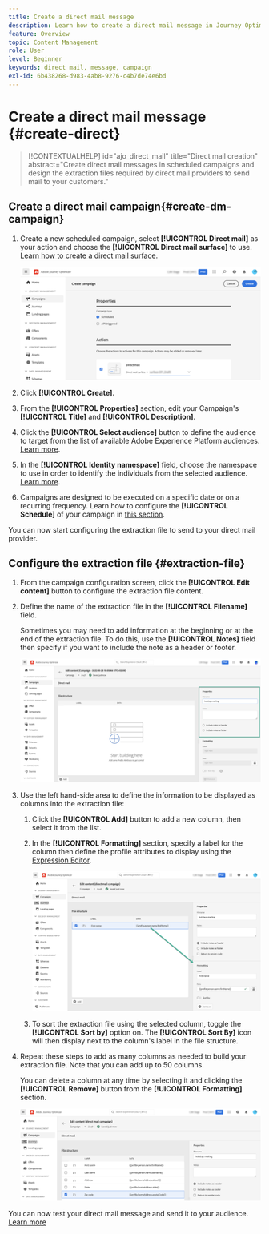 ```yaml
---
title: Create a direct mail message
description: Learn how to create a direct mail message in Journey Optimizer
feature: Overview
topic: Content Management
role: User
level: Beginner
keywords: direct mail, message, campaign
exl-id: 6b438268-d983-4ab8-9276-c4b7de74e6bd
---
```

# Create a direct mail message {#create-direct}

>[!CONTEXTUALHELP]
>id="ajo_direct_mail"
>title="Direct mail creation"
>abstract="Create direct mail messages in scheduled campaigns and design the extraction files required by direct mail providers to send mail to your customers."

## Create a direct mail campaign{#create-dm-campaign}

1. Create a new scheduled campaign, select **[!UICONTROL Direct mail]** as your action and choose the **[!UICONTROL Direct mail surface]** to use. [Learn how to create a direct mail surface](direct-mail-configuration.md#direct-mail-surface).

   ![](assets/direct-mail-campaign.png)

1. Click **[!UICONTROL Create]**.

1. From the **[!UICONTROL Properties]** section, edit your Campaign's **[!UICONTROL Title]** and **[!UICONTROL Description]**.

1. Click the **[!UICONTROL Select audience]** button to define the audience to target from the list of available Adobe Experience Platform audiences. [Learn more](../audience/about-audiences.md).

1. In the **[!UICONTROL Identity namespace]** field, choose the namespace to use in order to identify the individuals from the selected audience. [Learn more](../event/about-creating.md#select-the-namespace).

1. Campaigns are designed to be executed on a specific date or on a recurring frequency. Learn how to configure the **[!UICONTROL Schedule]** of your campaign in [this section](../campaigns/create-campaign.md#schedule). 
    
You can now start configuring the extraction file to send to your direct mail provider.

## Configure the extraction file {#extraction-file}

1. From the campaign configuration screen, click the **[!UICONTROL Edit content]** button to configure the extraction file content.

1. Define the name of the extraction file in the **[!UICONTROL Filename]** field.

   Sometimes you may need to add information at the beginning or at the end of the extraction file. To do this, use the **[!UICONTROL Notes]** field then specify if you want to include the note as a header or footer.

   <!--Click on the button to the right of the Output file field and enter the desired label. You can use personalization fields, content blocks and dynamic text (see Defining content). For example, you can complete the label with the delivery ID or the extraction date.-->

   ![](assets/direct-mail-properties.png)

1. Use the left hand-side area to define the information to be displayed as columns into the extraction file:

   1. Click the **[!UICONTROL Add]** button to add a new column, then select it from the list.

   1. In the **[!UICONTROL Formatting]** section, specify a label for the column then define the profile attributes to display using the [Expression Editor](../personalization/personalization-build-expressions.md).

      ![](assets/direct-mail-content.png)
      
   1. To sort the extraction file using the selected column, toggle the **[!UICONTROL Sort by]** option on. The **[!UICONTROL Sort By]** icon will then display next to the column's label in the file structure.

1. Repeat these steps to add as many columns as needed to build your extraction file. Note that you can add up to 50 columns.

   You can delete a column at any time by selecting it and clicking the **[!UICONTROL Remove]** button from the **[!UICONTROL Formatting]** section.

   ![](assets/direct-mail-complete.png)

You can now test your direct mail message and send it to your audience. [Learn more](test-send-direct-mail.md)
